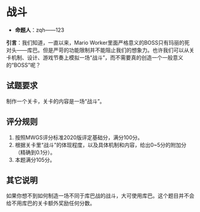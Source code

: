 # 战斗

- **命题人**：zqh——123

**引言**：我们知道，一直以来，Mario Worker里面严格意义的BOSS只有玛丽的死对头——库巴。但是严苛的功能限制并不能阻止我们的想象力。也许我们可以从关卡机制、设计、游戏节奏上模拟一场“战斗”，而不需要真的创造一个一般意义的“BOSS”呢？

## 试题要求

制作一个关卡，关卡的内容是一场“战斗”。

## 评分规则

1. 按照MWGS评分标准2020版评定基础分，满分100分。
2. 根据关卡里“战斗”的体现程度，以及具体机制和内容，给出0~5分的附加分（精确到0.1分）。
3. 本题满分105分。

## 其它说明

如果你想不到如何制造一场不同于库巴战的战斗，大可使用库巴。这个题目并不会给不用库巴的关卡额外奖励任何分数。